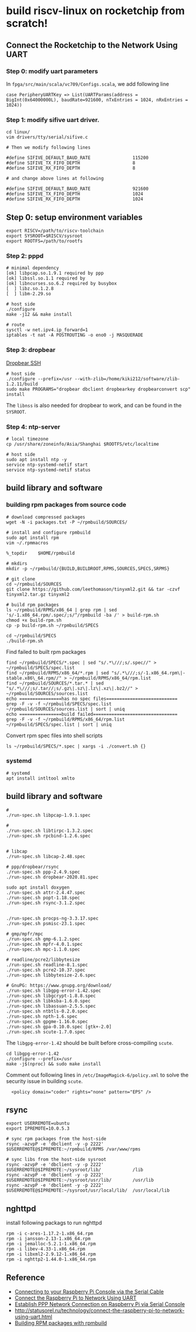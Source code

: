 # build riscv-linux on rocketchip from scratch!
## Connect the Rocketchip to the Network Using UART
### Step 0: modify uart parameters
In `fpga/src/main/scala/vc709/Configs.scala`, we add following line
```
case PeripheryUARTKey => List(UARTParams(address = BigInt(0x64000000L), baudRate=921600, nTxEntries = 1024, nRxEntries = 1024))
```

### Step 1: modify sifive uart driver.
```
cd linux/
vim drivers/tty/serial/sifive.c

# Then we modify following lines

#define SIFIVE_DEFAULT_BAUD_RATE                115200
#define SIFIVE_TX_FIFO_DEPTH                    8
#define SIFIVE_RX_FIFO_DEPTH                    8

# and change above lines at following

#define SIFIVE_DEFAULT_BAUD_RATE                921600
#define SIFIVE_TX_FIFO_DEPTH                    1024
#define SIFIVE_RX_FIFO_DEPTH                    1024
```

## Step 0: setup environment variables
```
export RISCV=/path/to/riscv-toolchain
export SYSROOT=$RISCV/sysroot
export ROOTFS=/path/to/rootfs

```
### Step 2: pppd
```
# minimal dependency
[ok] libpcap.so.1.9.1 required by ppp
[ok] libssl.so.1.1 required by 
[ok] libncurses.so.6.2 required by busybox
[  ] libz.so.1.2.8
[  ] libm-2.29.so

# host side
./configure
make -j12 && make install

# route
sysctl -w net.ipv4.ip_forward=1
iptables -t nat -A POSTROUTING -o eno0 -j MASQUERADE
```

### Step 3: dropbear
[Dropbear SSH](https://matt.ucc.asn.au/dropbear/dropbear.html)
```
# host side
./configure --prefix=/usr --with-zlib=/home/kiki212/software/zlib-1.2.11/build
sudo make PROGRAMS="dropbear dbclient dropbearkey dropbearconvert scp" install
```

The `libnss` is also needed for dropbear to work, and can be found in the `SYSROOT`.

### Step 4: ntp-server
```
# local timezone
cp /usr/share/zoneinfo/Asia/Shanghai $ROOTFS/etc/localtime

# host side
sudo apt install ntp -y
service ntp-systemd-netif start
service ntp-systemd-netif status
```

## build library and software
### building rpm packages from source code
```
# download compressed packages
wget -N -i packages.txt -P ~/rpmbuild/SOURCES/

# install and configure rpmbuild
sudo apt install rpm
vim ~/.rpmmacros

%_topdir    $HOME/rpmbuild

# mkdirs
mkdir -p ~/rpmbuild/{BUILD,BUILDROOT,RPMS,SOURCES,SPECS,SRPMS}

# git clone
cd ~/rpmbuild/SOURCES
git clone https://github.com/leethomason/tinyxml2.git && tar -czvf tinyxml2.tar.gz tinyxml2

# build rpm packages
ls ~/rpmbuild/RPMS/x86_64 | grep rpm | sed 's/-1.x86_64.rpm/.spec/;s/^/rpmbuild -ba /' > build-rpm.sh
chmod +x build-rpm.sh
cp -p build-rpm.sh ~/rpmbuild/SPECS

cd ~/rpmbuild/SPECS
./build-rpm.sh
```

Find failed to built rpm packages
```
find ~/rpmbuild/SPECS/*.spec | sed "s/.*\///;s/.spec//" > ~/rpmbuild/SPECS/spec.list
find ~/rpmbuild/RPMS/x86_64/*.rpm | sed "s/.*\///;s/-1.x86_64.rpm\|-stable.x86\_64.rpm//" > ~/rpmbuild/RPMS/x86_64/rpm.list
find ~/rpmbuild/SOURCES/*.tar.* | sed "s/.*\///;s/.tar//;s/.gz\|.sz\|.lz\|.xz\|.bz2//" > ~/rpmbuild/SOURCES/sources.list
echo ================has no spec files===========================
grep -F -v -f ~/rpmbuild/SPECS/spec.list ~/rpmbuild/SOURCES/sources.list | sort | uniq
echo ================build failed================================
grep -F -v -f ~/rpmbuild/RPMS/x86_64/rpm.list ~/rpmbuild/SPECS/spec.list | sort | uniq
```

Convert rpm spec files into shell scripts
```
ls ~/rpmbuild/SPECS/*.spec | xargs -i ./convert.sh {}
```

### systemd
```
# systemd
apt install intltool xmlto
```

## build library and software
```
#
./run-spec.sh libpcap-1.9.1.spec

#
./run-spec.sh libtirpc-1.3.2.spec
./run-spec.sh rpcbind-1.2.6.spec


# libcap
./run-spec.sh libcap-2.48.spec

# ppp/dropbear/rsync
./run-spec.sh ppp-2.4.9.spec
./run-spec.sh dropbear-2020.81.spec

sudo apt install doxygen
./run-spec.sh attr-2.4.47.spec
./run-spec.sh popt-1.18.spec
./run-spec.sh rsync-3.1.2.spec


./run-spec.sh procps-ng-3.3.17.spec
./run-spec.sh psmisc-23.1.spec

# gmp/mpfr/mpc
./run-spec.sh gmp-6.1.2.spec
./run-spec.sh mpfr-4.0.1.spec
./run-spec.sh mpc-1.1.0.spec

# readline/pcre2/libbytesize
./run-spec.sh readline-8.1.spec
./run-spec.sh pcre2-10.37.spec
./run-spec.sh libbytesize-2.6.spec

# GnuPG: https://www.gnupg.org/download/
./run-spec.sh libgpg-error-1.42.spec
./run-spec.sh libgcrypt-1.8.8.spec
./run-spec.sh libksba-1.6.0.spec
./run-spec.sh libassuan-2.5.5.spec
./run-spec.sh ntbtls-0.2.0.spec
./run-spec.sh npth-1.6.spec
./run-spec.sh gpgme-1.16.0.spec
./run-spec.sh gpa-0.10.0.spec [gtk+-2.0]
./run-spec.sh scute-1.7.0.spec
```

The `libgpg-error-1.42` should be built before cross-compiling `scute`.
```
cd libgpg-error-1.42
./configure --prefix=/usr
make -j$(nproc) && sudo make install
```

Comment out following lines in `/etc/ImageMagick-6/policy.xml` to solve the security issue in building `scute`.
```
  <policy domain="coder" rights="none" pattern="EPS" />
```

## rsync
```
export USERREMOTE=ubuntu
export IPREMOTE=10.0.5.3

# sync rpm packages from the host-side
rsync -azvpP -e 'dbclient -y -p 2222' $USERREMOTE@$IPREMOTE:~/rpmbuild/RPMS /var/www/rpms

# sync libs from the host-side sysroot
rsync -azvpP -e 'dbclient -y -p 2222' $USERREMOTE@$IPREMOTE:~/sysroot/lib/            /lib
rsync -azvpP -e 'dbclient -y -p 2222' $USERREMOTE@$IPREMOTE:~/sysroot/usr/lib/        /usr/lib
rsync -azvpP -e 'dbclient -y -p 2222' $USERREMOTE@$IPREMOTE:~/sysroot/usr/local/lib/  /usr/local/lib
```

## nghttpd
install following packags to run nghttpd
```
rpm -i c-ares-1.17.2-1.x86_64.rpm
rpm -i jansson-2.13-1.x86_64.rpm
rpm -i jemalloc-5.2.1-1.x86_64.rpm
rpm -i libev-4.33-1.x86_64.rpm
rpm -i libxml2-2.9.12-1.x86_64.rpm
rpm -i nghttp2-1.44.0-1.x86_64.rpm
```

## Reference
* [Connecting to your Raspberry Pi Console via the Serial Cable](https://medium.com/@sarala.saraswati/connecting-to-your-raspberry-pi-console-via-the-serial-cable-44d7df95f03e)
* [Connect the Raspberry Pi to Network Using UART](https://www.instructables.com/Connect-the-Raspberry-Pi-to-network-using-UART/)
* [Establish PPP Network Connection on Raspberry Pi via Serial Console](https://docs.j7k6.org/raspberry-pi-ppp-network-serial-console/)
* http://statusorel.ru/technology/connect-the-raspberry-pi-to-network-using-uart.html
* [Building RPM packages with rpmbuild](https://blog.packagecloud.io/rpm/rpmbuild/packaging/2015/06/29/building-rpm-packages-with-rpmbuild/)
